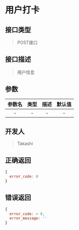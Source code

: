 # 用户打卡

## 接口类型
> POST接口

## 接口描述
> 用户信息

## 参数
参数名|类型|描述|默认值
:-:|:-:|:-:|:-:
-|-|-|-

## 开发人
> Takashi

## 正确返回
```javascript
{
  error_code: 0
}
```

## 错误返回
```javascript
{
  error_code: > 0,
  error_message: ''
}
```